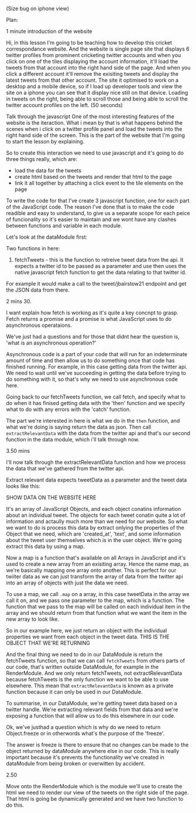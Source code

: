 (Size bug on iphone view)

Plan:

1 minute introduction of the website

Hi, in this lesson I'm going to be teaching how to develop this cricket correspondance website. And the website is single page site that displays 6 twitter profiles from prominent cricketing twitter accounts and when you click on one of the tiles displaying the account information, it'll load the tweets from that account into the right hand side of the page. And when you click a different account it'll remove the exisiting tweets and display the latest tweets from that other account. 
The site it optimised to work on a desktop and a mobile device, so if I load up developer tools and view the site on a iphone you can see that it display nice still on that device. Loading in tweets on the right, being able to scroll those and being able to scroll the twitter account profiles on the left. (50 seconds)

Talk through the javascript
One of the most interesting features of the website is the iteraction. What i mean by that is what happens behind the scenes when i click on a twitter profile panel and load the tweets into the right hand side of the screen. This is the part of the website that I'm going to start the lesson by explaining.

So to create this interaction we need to use javascript and it's going to do three things really, which are:

- load the data for the tweets
- create html based on the tweets and render that html to the page
- link it all together by attaching a click event to the tile elements on the page

To write the code for that I've create 3 javascript function, one for each part of the JavaScript code. The reason I've done that is to make the code readible and easy to understand, to give us a separate scope for each peice of funcionality so it's easier to maintain and we wont have any clashes between functions and variable in each module.

Let's look at the dataModule first:

Two functions in here:

1) fetchTweets - this is the function to retreive tweet data from the api. It expects a twitter id to be passed as a parameter and use then uses the native javascript fetch function to get the data relating to that twitter id.

For example it would make a call to the tweet/jbairstow21 endpoint and get the JSON data from there.

2 mins 30.

I want explain how fetch is working as it's quite a key concnpt to grasp. Fetch returns a promise and a promise is what JavaScript uses to do asynchronous operataions.

We've just had a questions and for those that didnt hear the question is, 'what is an asynchronous operation?'

 Asynchronous code is a part of your code that will run for an indeterminate amount of time and then allow us to do something once that code has finished running. For example, in this case getting data from the twitter api. We need to wait until we've succeeding in getting the data before trying to do something with it, so that's why we need to use asynchronous code here.

Going back to our fetchTweets function, we call fetch, and specify what to do when it has finised getting data with the 'then' function and we specify what to do with any errors with the 'catch' function.

The part we're interested in here is what we do in the `then` function, and what we're doing is saying return the data as json. Then call `extractRelevantData` with the data from the twitter api and that's our second function in the data module, which i'll talk through now. 

3.50 mins



I'll now talk through the extractRelevantData function and how we process the data that we've gathered from the twitter api.

Extract relevant data expects tweetData as a parameter and the tweet data looks like this:

SHOW DATA ON THE WEBSITE HERE

It's an array of JavaScript Objects, and each object conatins information about an individual tweet. The objects for each tweet conatin quite a lot of information and actaully much more than we need for our website. So what we want to do is process this data by extract onlying the properties of the Object that we need, which are 'created_at', 'text', and some information about the tweet user themselves which is in the user object. We're going extract this data by using a map.

Now a map is a function that's available on all Arrays in JavaScript and it's used to create a new array from an exisiting array. Hence the name map, as we're basically mapping one array onto another.
This is perfect for our twiiter data as we can just transform the array of data from the twitter api into an array of objects with just the data we need.

To use a map, we call `.map` on a array, in this case tweetData in the array we call it on, and we pass one parameter to the map, which is a function. The function that we pass to the map will be called on each individual item in the array and we should return from that function what we want the item in the new array to look like. 

So in our example here, we just return an object with the individual properties we want from each object in the tweet data. THIS IS THE OBJECT THAT WE'RE RETURNING

And the final thing we need to do in our DataModule is return the fetchTweets function, so that we can call `fetchTweets` from others parts of our code, that's written outside DataModule, for example in the RenderModule. And we only return fetchTweets, not extractRelevantData because fetchTweets is the only function we want to be able to use elsewhere. This mean that `extractRelevantData` is known as a private function because it can only be used in our DataModule.

To summarise, in our DataModule, we're getting tweet data based on a twitter handle. We're extracting relevant fields from that data and we're exposing a function that will allow us to do this elsewhere in our code.

Ok, we've justhad a question which is why do we need to return Object.freeze or in otherwords what's the purpose of the 'freeze'. 

The answer is freeze is there to ensure that no changes can be made to the object returned by dataModule anywhere else in our code. This is really important because it's prevents the functionality we've created in dataModule from being broken or overwitten by accident.

2.50

Move onto the RenderModule which is the module we'll use to create the html we need to render our view of the tweets on the right side of the page. That html is going be dynamically generated and we have two function to do this. 
